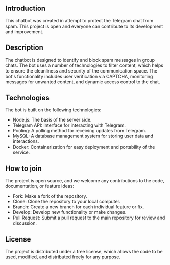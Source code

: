 ## Introduction
This chatbot was created in attempt to protect the Telegram chat from spam. This project is open and everyone can contribute to its development and improvement.

## Description
The chatbot is designed to identify and block spam messages in group chats. The bot uses a number of technologies to filter content, which helps to ensure the cleanliness and security of the communication space. The bot's functionality includes user verification via CAPTCHA, monitoring messages for unwanted content, and dynamic access control to the chat.

## Technologies
The bot is built on the following technologies:

 - Node.js: The basis of the server side.
 - Telegram API: Interface for interacting with Telegram.
 - Pooling: A polling method for receiving updates from Telegram.
 - MySQL: A database management system for storing user data and interactions.
 - Docker: Containerization for easy deployment and portability of the service.

## How to join
The project is open source, and we welcome any contributions to the code, documentation, or feature ideas:

 - Fork: Make a fork of the repository.
 - Clone: Clone the repository to your local computer.
 - Branch: Create a new branch for each individual feature or fix.
 - Develop: Develop new functionality or make changes.
 - Pull Request: Submit a pull request to the main repository for review and discussion.

## License
The project is distributed under a free license, which allows the code to be used, modified, and distributed freely for any purpose.